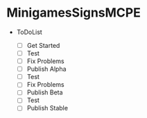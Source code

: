 MinigamesSignsMCPE
==================
* ToDoList

  - [ ] Get Started
  - [ ] Test
  - [ ] Fix Problems 
  - [ ] Publish Alpha
  - [ ] Test
  - [ ] Fix Problems
  - [ ] Publish Beta
  - [ ] Test
  - [ ] Publish Stable
